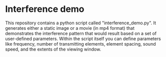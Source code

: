 # Interference demo

This repository contains a python script called "interference_demo.py". It generates either a static image or a movie (in mp4 format) that demonstrates the interference pattern that would result based on a set of user-defined parameters. Within the script itself you can define parameters like frequency, number of transmitting elements, element spacing, sound speed, and the extents of the viewing window.  
